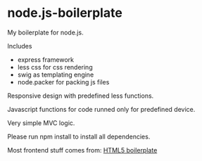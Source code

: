 node.js-boilerplate
===================

My boilerplate for node.js.

Includes
  - express framework
  - less css for css rendering
  - swig as templating engine
  - node.packer for packing js files

Responsive design with predefined less functions.

Javascript functions for code runned only for predefined device.

Very simple MVC logic.

Please run npm install to install all dependencies.

Most frontend stuff comes from: [HTML5 boilerplate](http://html5boilerplate.com/)
